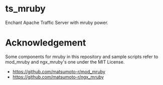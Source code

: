 ts_mruby
========

Enchant Apache Traffic Server with mruby power.

Acknowledgement
===============
Some components for mruby in this repository and sample scripts refer to mod_mruby and ngx_mruby's one under the MIT License.

* https://github.com/matsumoto-r/mod_mruby
* https://github.com/matsumoto-r/ngx_mruby
